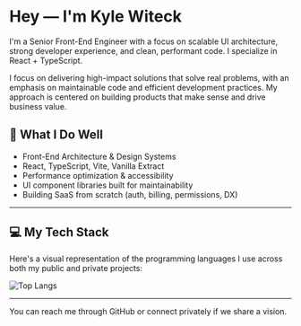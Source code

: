 # Hey — I'm Kyle Witeck

I'm a Senior Front-End Engineer with a focus on scalable UI architecture, strong developer experience, and clean, performant code. I specialize in React + TypeScript.

I focus on delivering high-impact solutions that solve real problems, with an emphasis on maintainable code and efficient development practices. My approach is centered on building products that make sense and drive business value.

## 🧠 What I Do Well

- Front-End Architecture & Design Systems
- React, TypeScript, Vite, Vanilla Extract
- Performance optimization & accessibility
- UI component libraries built for maintainability
- Building SaaS from scratch (auth, billing, permissions, DX)

---

## 💻 My Tech Stack

Here's a visual representation of the programming languages I use across both my public and private projects:

![Top Langs](https://github-readme-stats.vercel.app/api/top-langs/?username=KyleWiteck&layout=compact&theme=default&hide=html&langs_count=10)

---

You can reach me through GitHub or connect privately if we share a vision.
